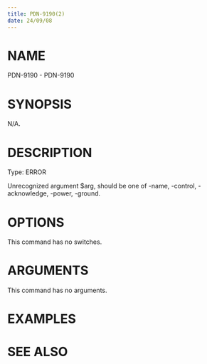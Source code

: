```yaml
---
title: PDN-9190(2)
date: 24/09/08
---
```


# NAME

PDN-9190 - PDN-9190

# SYNOPSIS

N/A.

# DESCRIPTION

Type: ERROR

Unrecognized argument $arg, should be one of -name, -control, -acknowledge, -power, -ground.

# OPTIONS

This command has no switches.

# ARGUMENTS

This command has no arguments.

# EXAMPLES

# SEE ALSO
